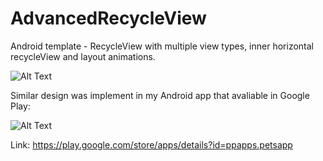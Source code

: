 # AdvancedRecycleView
Android template - RecycleView with multiple view types, inner horizontal recycleView and layout animations.

![Alt Text](https://github.com/pavelpoley/AdvancedRecycleView/blob/master/advanced_recycleview3.gif)

Similar design was implement in my Android app that avaliable in Google Play:

![Alt Text](https://github.com/pavelpoley/AdvancedRecycleView/blob/master/pets_adoption.png)

Link:
https://play.google.com/store/apps/details?id=ppapps.petsapp


